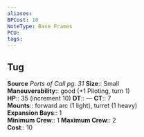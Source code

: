 ```yaml
---
aliases: 
BPCost: 10
NoteType: Base Frames
PCU: 
tags: 
---
```


## Tug

**Source** _Ports of Call pg. 31_
**Size**:: Small  
**Maneuverability**:: good (+1 Piloting, turn 1)  
**HP**:: 35 (increment 10)
**DT**:: —
**CT**:: 7  
**Mounts**:: forward arc (1 light), turret (1 heavy)  
**Expansion Bays**:: 1  
**Minimum Crew**:: 1
**Maximum Crew**:: 2  
**Cost**:: 10